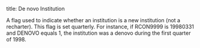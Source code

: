 title: De novo Institution

A flag used to indicate whether an institution is a new institution (not a recharter). This flag is set quarterly. For instance, if RCON9999 is 19980331 and DENOVO equals 1, the institution was a denovo during the first quarter of 1998.
